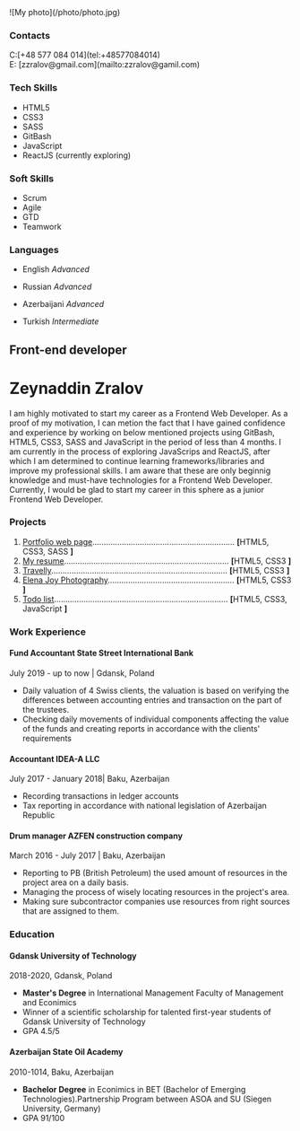 <div class="all-together">

<aside class="aside">![My photo](/photo/photo.jpg) 

<div class="contact">

### Contacts

<div class="wrap"><span class="c">C:</span>[+48 577 084 014](tel:+48577084014)</div>

<div class="wrap"><span class="e">E:</span> [zzralov@gmail.com](mailto:zzralov@gamil.com)</div>

</div>

<div class="tech">

### Tech Skills

*   <span class="item-name">HTML5</span>
*   <span class="item-name">CSS3</span>
*   <span class="item-name">SASS</span>
*   <span class="item-name">GitBash</span>
*   <span class="item-name">JavaScript</span>
*   <span class="item-name">ReactJS (currently exploring)</span>

</div>

<div class="soft">

### Soft Skills

*   <span class="item-name">Scrum</span>
*   <span class="item-name">Agile</span>
*   <span class="item-name">GTD</span>
*   <span class="item-name">Teamwork</span>

</div>

<div class="">

### Languages

*   <span class="item-name">English</span>
_Advanced_

*   <span class="item-name">Russian</span>
_Advanced_

*   <span class="item-name">Azerbaijani</span>
_Advanced_

*   <span class="item-name">Turkish</span>
_Intermediate_

</div>

</aside>

<div class="main-info">

<div class="info-container">

## Front-end developer

# Zeynaddin Zralov

I am highly motivated to start my career as a Frontend Web Developer. As a proof of my motivation, I can metion the fact that I have gained confidence and experience by working on below mentioned projects using GitBash, HTML5, CSS3, SASS and JavaScript in the period of less than 4 months. I am currently in the process of exploring JavaScrips and ReactJS, after which I am determined to continue learning frameworks/libraries and improve my professional skills. I am aware that these are only beginnig knowledge and must-have technologies for a Frontend Web Developer. Currently, I would be glad to start my career in this sphere as a junior Frontend Web Developer.

</div>

<div class="projects-container">

### Projects

1.  [Portfolio web page](https://zey-portfolio.netlify.app/)<span class="dots">...............................................................</span> <span>**[**<span class="techname">HTML5, CSS3, SASS</span> **]**</span>
2.  [My resume](https://zeynaddinzralovcv.netlify.app)<span class="dots">.........................................................................</span> <span>**[**<span class="techname">HTML5, CSS3</span> **]**</span>
3.  [Travelly](https://zey-travelly.netlify.app/)<span class="dots">..............................................................................</span> <span>**[**<span class="techname">HTML5, CSS3</span> **]**</span>
4.  [Elena Joy Photography](https://zey-elena-joy-photograph.netlify.app/)<span class="dots">........................................................</span> <span>**[**<span class="techname">HTML5, CSS3</span> **]**</span>
5.  [Todo list](https://zey-todolist.netlify.app/)<span class="dots">.............................................................................</span> <span>**[**<span class="techname">HTML5, CSS3, JavaScript</span> **]**</span>

</div>

<div>

### Work Experience

<div>

#### Fund Accountant <span class="company-name">State Street International Bank</span>

<span class="subname">July 2019 - up to now | Gdansk, Poland</span>

*   Daily valuation of 4 Swiss clients, the valuation is based on verifying the differences between accounting entries and transaction on the part of the trustees.
*   Checking daily movements of individual components affecting the value of the funds and creating reports in accordance with the clients' requirements

</div>

<div class="profession-title">

#### Accountant <span class="company-name">IDEA-A LLC</span>

<span class="subname">July 2017 - January 2018| Baku, Azerbaijan</span>

*   Recording transactions in ledger accounts
*   Tax reporting in accordance with national legislation of Azerbaijan Republic

</div>

<div>

#### Drum manager <span class="company-name">AZFEN construction company</span>

<span class="subname">March 2016 - July 2017 | Baku, Azerbaijan</span>

*   Reporting to PB (British Petroleum) the used amount of resources in the project area on a daily basis.
*   Managing the process of wisely locating resources in the project's area.
*   Making sure subcontractor companies use resources from right sources that are assigned to them.

</div>

<div>

### Education

#### Gdansk University of Technology

<span class="subname">2018-2020, Gdansk, Poland</span>

*   **Master's Degree** in International Management Faculty of Management and Econimics
*   Winner of a scientific scholarship for talented first-year students of Gdansk University of Technology
*   GPA 4.5/5

</div>

<div>

#### Azerbaijan State Oil Academy

<span class="subname">2010-1014, Baku, Azerbaijan</span>

*   **Bachelor Degree** in Econimics in BET (Bachelor of Emerging Technologies).Partnership Program between ASOA and SU (Siegen University, Germany)
*   GPA 91/100

</div>

</div>

</div>

</div>

